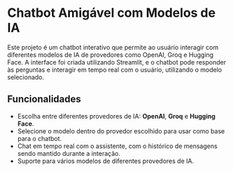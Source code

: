# Chatbot Amigável com Modelos de IA

Este projeto é um chatbot interativo que permite ao usuário interagir com diferentes modelos de IA de provedores como OpenAI, Groq e Hugging Face. A interface foi criada utilizando Streamlit, e o chatbot pode responder às perguntas e interagir em tempo real com o usuário, utilizando o modelo selecionado.

## Funcionalidades

- Escolha entre diferentes provedores de IA: **OpenAI**, **Groq** e **Hugging Face**.
- Selecione o modelo dentro do provedor escolhido para usar como base para o chatbot.
- Chat em tempo real com o assistente, com o histórico de mensagens sendo mantido durante a interação.
- Suporte para vários modelos de diferentes provedores de IA.
